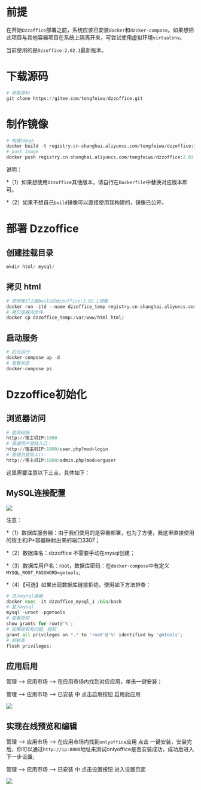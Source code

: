 # 前提

在开始` Dzzoffice `部署之前，系统应该已安装` docker `和` docker-compose `。如果想把此项目与其他容器项目在系统上隔离开来，可尝试使用虚拟环境` virtualenv `。

当前使用的是` Dzzoffice:2.02.1 `最新版本。

# 下载源码

```python
# 获取源码
git clone https://gitee.com/tengfeiwu/dzzoffice.git
```

# 制作镜像

```python
# 构建image
docker build -t registry.cn-shanghai.aliyuncs.com/tengfeiwu/dzzoffice:2.02.1 .
# push image
docker push registry.cn-shanghai.aliyuncs.com/tengfeiwu/dzzoffice:2.02.1
```

说明：

*（1）如果想使用` Dzzoffice `其他版本，请自行在` Dockerfile `中替换对应版本即可。

*（2）如果不想自己` build `镜像可以直接使用我构建的，镜像已公开。

# 部署 Dzzoffice

## 创建挂载目录

```python
mkdir html/ mysql/
```
## 拷贝 html

```python
# 使用我们上面build的dzzoffice:2.02.1镜像
docker run -itd --name dzzoffice_temp registry.cn-shanghai.aliyuncs.com/tengfeiwu/dzzoffice:2.02.1
# 拷贝容器内文件
docker cp dzzoffice_temp:/var/www/html html/
```
## 启动服务

```python
# 后台运行
docker-compose up -d
# 查看状态
docker-compose ps
```
# Dzzoffice初始化

## 浏览器访问

```python
# 登陆链接
http://宿主机IP:1800
# 普通用户登陆入口：
http://宿主机IP:1800/user.php?mod=login
# 管理员登陆入口：
http://宿主机IP:1800/admin.php?mod=orguser
```

这里需要注意以下三点，具体如下：

## MySQL连接配置

[![](https://pic.imgdb.cn/item/60fa28955132923bf87e8a62.jpg)](https://pic.imgdb.cn/item/60fa28955132923bf87e8a62.jpg)

注意：

*（1）数据库服务器：由于我们使用的是容器部署，也为了方便，我这里直接使用的宿主机IP+容器映射出来的端口3307；

*（2）数据库名：dzzoffice 不需要手动在mysql创建；

*（3）数据库用户名：root，数据库密码：在` docker-compose `中有定义` MYSQL_ROOT_PASSWORD=gmtools `;

*（4）【可选】如果出现数据库链接拒绝，使用如下方法排查：

```python
# 进入mysql容器
docker exec -it dzzoffice_mysql_1 /bin/bash
# 登入mysql
mysql -uroot -pgmtools
# 查看授权
show grants for root@'%';
# 如果授权有问题，授权
grant all privileges on *.* to 'root'@'%' identified by 'gmtools';
# 刷新表
flush privileges;
```
## 应用启用

管理 --> 应用市场 --> 在应用市场内找到对应应用，单击一键安装；

管理 --> 应用市场 --> 已安装 中 点击启用按钮 启用此应用

[![](https://pic.imgdb.cn/item/60fa2c6d5132923bf8895965.jpg)](https://pic.imgdb.cn/item/60fa2c6d5132923bf8895965.jpg)

## 实现在线预览和编辑

管理 --> 应用市场 --> 在应用市场内找到` onlyoffice `应用 点击 一键安装，安装完后，你可以通过` http://ip:8000 `地址来测试onlyoffice是否安装成功，成功后进入下一步设置;

管理 --> 应用市场 --> 已安装 中 点击设置按钮 进入设置页面

[![](https://pic.imgdb.cn/item/60fa2d375132923bf88bb455.jpg)](https://pic.imgdb.cn/item/60fa2d375132923bf88bb455.jpg)
